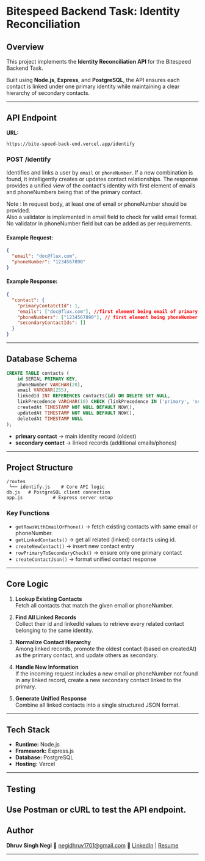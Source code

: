 # Bitespeed Backend Task: Identity Reconciliation

## Overview

This project implements the **Identity Reconciliation API** for the Bitespeed Backend Task.

Built using **Node.js**, **Express**, and **PostgreSQL**, the API ensures each contact is linked under one primary identity while maintaining a clear hierarchy of secondary contacts.

---

## API Endpoint

**URL:**

```
https://bite-speed-back-end.vercel.app/identify
```

### **POST /identify**

Identifies and links a user by `email` or `phoneNumber`.
If a new combination is found, it intelligently creates or updates contact relationships.
The response provides a unified view of the contact's identity with first element of emails and phoneNumbers being that of the primary contact.

Note : In request body, at least one of email or phoneNumber should be provided.\
Also a validator is implemented in email field to check for valid email format. No validator in phoneNumber field but can be added as per requirements.


#### Example Request:

```json
{
  "email": "doc@flux.com", 
  "phoneNumber": "1234567890"
}
```

#### Example Response:

```json
{
  "contact": {
    "primaryContatctId": 1,
    "emails": ["doc@flux.com"], //first element being email of primary contact 
    "phoneNumbers": ["1234567890"], // first element being phoneNumber of primary contact
    "secondaryContactIds": []
  }
}
```

---

## Database Schema

```sql
CREATE TABLE contacts (
    id SERIAL PRIMARY KEY,
    phoneNumber VARCHAR(20),
    email VARCHAR(255),
    linkedId INT REFERENCES contacts(id) ON DELETE SET NULL,
    linkPrecedence VARCHAR(10) CHECK (linkPrecedence IN ('primary', 'secondary')),
    createdAt TIMESTAMP NOT NULL DEFAULT NOW(),
    updatedAt TIMESTAMP NOT NULL DEFAULT NOW(),
    deletedAt TIMESTAMP NULL
);
```

* **primary contact** → main identity record (oldest)
* **secondary contact** → linked records (additional emails/phones)

---

## Project Structure

```
/routes
 └── identify.js    # Core API logic
db.js   # PostgreSQL client connection
app.js           # Express server setup
```

### Key Functions

* `getRowsWithEmailOrPhone()` → fetch existing contacts with same email or phoneNumber.
* `getLinkedContacts()` → get all related (linked) contacts using id.
* `createNewContact()` → insert new contact entry
* `rowPrimaryToSecondaryCheck()` → ensure only one primary contact
* `createContactJson()` → format unified contact response

---

## Core Logic

1. **Lookup Existing Contacts**\
Fetch all contacts that match the given email or phoneNumber.

2. **Find All Linked Records**\
Collect their id and linkedId values to retrieve every related contact belonging to the same identity.

3. **Normalize Contact Hierarchy**\
Among linked records, promote the oldest contact (based on createdAt) as the primary contact, and update others as secondary.

4. **Handle New Information**\
If the incoming request includes a new email or phoneNumber not found in any linked record, create a new secondary contact linked to the primary.

5. **Generate Unified Response**\
Combine all linked contacts into a single structured JSON format.

---

## Tech Stack

* **Runtime:** Node.js
* **Framework:** Express.js
* **Database:** PostgreSQL
* **Hosting:** Vercel

---

## Testing

Use **Postman** or **cURL** to test the API endpoint.
---

## Author

**Dhruv Singh Negi**
📧 [negidhruv1701@gmail.com](mailto:negidhruv1701@gmail.com)
🔗 [LinkedIn](https://linkedin.com/in/dhruv-s-n) | [Resume](https://drive.google.com/file/d/1G992MfsaxV1nTTk95TnRqYRyyTInete3/view?usp=sharing)

---
